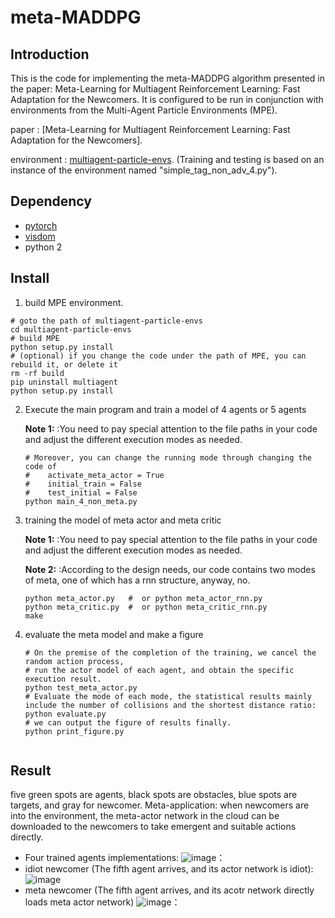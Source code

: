 # meta-MADDPG

## Introduction

This is the code for implementing the meta-MADDPG algorithm presented in the paper: Meta-Learning for Multiagent
Reinforcement Learning: Fast Adaptation for the Newcomers. It is configured to be run in conjunction with environments from
the Multi-Agent Particle Environments (MPE).

paper : [Meta-Learning for Multiagent Reinforcement Learning: Fast Adaptation for the Newcomers].

environment : [multiagent-particle-envs](https://github.com/openai/multiagent-particle-envs). 
(Training and testing is based on an instance of the environment named "simple_tag_non_adv_4.py").


## Dependency

- [pytorch](https://github.com/pytorch/pytorch)
- [visdom](https://github.com/facebookresearch/visdom)
- python 2

## Install

1. build MPE environment.
  ```Shell
  # goto the path of multiagent-particle-envs
  cd multiagent-particle-envs
  # build MPE
  python setup.py install
  # (optional) if you change the code under the path of MPE, you can rebuild it, or delete it
  rm -rf build
  pip uninstall multiagent
  python setup.py install
  ```

2. Execute the main program and train a model of 4 agents or 5 agents

   **Note 1:** :You need to pay special attention to the file paths in your code and adjust the different execution modes as needed.

    ```Shell
    # Moreover, you can change the running mode through changing the code of
    #    activate_meta_actor = True
    #    initial_train = False
    #    test_initial = False
    python main_4_non_meta.py
    ```

3. training the model of meta actor and meta critic

    **Note 1:** :You need to pay special attention to the file paths in your code and adjust the different execution modes as needed.

    **Note 2:** :According to the design needs, our code contains two modes of meta, one of which has a rnn structure, anyway, no.
    ```Shell
    python meta_actor.py   #  or python meta_actor_rnn.py
    python meta_critic.py  #  or python meta_critic_rnn.py
    make
    ```

4. evaluate the meta model and make a figure
    ```Shell
    # On the premise of the completion of the training, we cancel the random action process,
    # run the actor model of each agent, and obtain the specific execution result.
    python test_meta_actor.py
    # Evaluate the mode of each mode, the statistical results mainly include the number of collisions and the shortest distance ratio:
    python evaluate.py
    # we can output the figure of results finally.
    python print_figure.py


## Result

five green spots are agents, black spots are obstacles, blue spots are targets, and gray for newcomer.
Meta-application: when newcomers are into the environment, the meta-actor network in the cloud can be downloaded to the newcomers to take
emergent and suitable actions directly.
- Four trained agents implementations:
![image](https://github.com/zwfightzw/meta-MADDPG/blob/master/meta_figure/gif/test_only_agent.gif)：
- idiot newcomer (The fifth agent arrives, and its actor network is idiot):
![image](https://github.com/zwfightzw/meta-MADDPG/blob/master/meta_figure/gif/idiot_agent_5.gif)
- meta newcomer (The fifth agent arrives, and its acotr network directly loads meta actor network)
![image](https://github.com/zwfightzw/meta-MADDPG/blob/master/meta_figure/gif/meta/test_meta1200.gif)：






